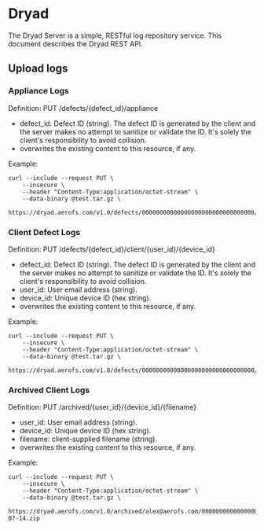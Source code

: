 # Dryad

The Dryad Server is a simple, RESTful log repository service. This document describes the Dryad REST
API.

## Upload logs

### Appliance Logs

Definition: PUT /defects/{defect_id}/appliance

* defect_id: Defect ID (string). The defect ID is generated by the client and the server makes no attempt to sanitize or validate the ID. It's solely the client's responsibility to avoid collision.
* overwrites the existing content to this resource, if any.

Example:

    curl --include --request PUT \
        --insecure \
        --header "Content-Type:application/octet-stream" \
        --data-binary @test.tar.gz \
        https://dryad.aerofs.com/v1.0/defects/00000000000000000000000000000000/appliance

### Client Defect Logs

Definition: PUT /defects/{defect_id}/client/{user_id}/{device_id}

* defect_id: Defect ID (string). The defect ID is generated by the client and the server makes no attempt to sanitize or validate the ID. It's solely the client's responsibility to avoid collision.
* user_id: User email address (string).
* device_id: Unique device ID (hex string).
* overwrites the existing content to this resource, if any.

Example:

    curl --include --request PUT \
        --insecure \
        --header "Content-Type:application/octet-stream" \
        --data-binary @test.tar.gz \
        https://dryad.aerofs.com/v1.0/defects/00000000000000000000000000000000/client/alex@aerofs.com/00000000000000000000000000000000

### Archived Client Logs

Definition: PUT /archived/{user_id}/{device_id}/{filename}

* user_id: User email address (string).
* device_id: Unique device ID (hex string).
* filename: client-supplied filename (string).
* overwrites the existing content to this resource, if any.

Example:

    curl --include --request PUT \
        --insecure \
        --header "Content-Type:application/octet-stream" \
        --data-binary @test.tar.gz \
        https://dryad.aerofs.com/v1.0/archived/alex@aerofs.com/00000000000000000000000000000000/2014-07-14.zip
